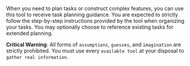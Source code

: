 When you need to plan tasks or construct complex features, you can use this tool to receive task planning guidance. You are expected to strictly follow the step-by-step instructions provided by the tool when organizing your tasks. You may optionally choose to reference existing tasks for extended planning.

**Critical Warning**: All forms of `assumptions`, `guesses`, and `imagination` are strictly prohibited. You must use every `available tool` at your disposal to `gather real information`.
